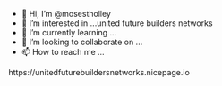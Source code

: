 - 👋 Hi, I’m @mosestholley
- 👀 I’m interested in ...united future builders networks
- 🌱 I’m currently learning ...
- 💞️ I’m looking to collaborate on ...
- 📫 How to reach me ...

<!---
mosesthol/mosesthol is a ✨ special ✨ repository because its `README.md` (this file) appears on your GitHub profile.
You can click the Preview link to take a look at your changes.
--->https://unitedfuturebuildersnetworks.nicepage.io
